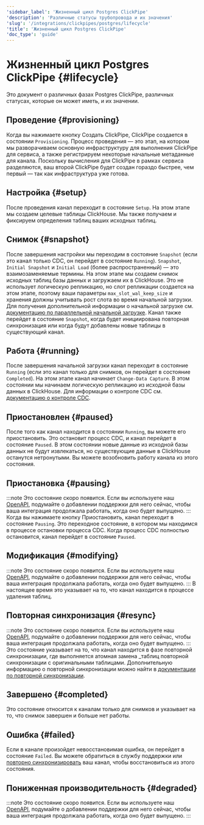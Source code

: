 ```yaml
---
'sidebar_label': 'Жизненный цикл Postgres ClickPipe'
'description': 'Различные статусы трубопровода и их значения'
'slug': '/integrations/clickpipes/postgres/lifecycle'
'title': 'Жизненный цикл Postgres ClickPipe'
'doc_type': 'guide'
---
```



# Жизненный цикл Postgres ClickPipe {#lifecycle}

Это документ о различных фазах Postgres ClickPipe, различных статусах, которые он может иметь, и их значении.

## Проведение {#provisioning}

Когда вы нажимаете кнопку Создать ClickPipe, ClickPipe создается в состоянии `Provisioning`. Процесс проведения — это этап, на котором мы разворачиваем основную инфраструктуру для выполнения ClickPipe для сервиса, а также регистрируем некоторые начальные метаданные для канала. Поскольку вычисления для ClickPipe в рамках сервиса разделяются, ваш второй ClickPipe будет создан гораздо быстрее, чем первый — так как инфраструктура уже готова.

## Настройка {#setup}

После проведения канал переходит в состояние `Setup`. На этом этапе мы создаем целевые таблицы ClickHouse. Мы также получаем и фиксируем определения таблиц ваших исходных таблиц.

## Снимок {#snapshot}

После завершения настройки мы переходим в состояние `Snapshot` (если это канал только CDC, он перейдет в состояние `Running`). `Snapshot`, `Initial Snapshot` и `Initial Load` (более распространенный) — это взаимозаменяемые термины. На этом этапе мы создаем снимок исходных таблиц базы данных и загружаем их в ClickHouse. Это не использует логическую репликацию, но слот репликации создается на этом этапе, поэтому ваши параметры `max_slot_wal_keep_size` и хранения должны учитывать рост слота во время начальной загрузки. Для получения дополнительной информации о начальной загрузке см. [документацию по параллельной начальной загрузке](./parallel_initial_load). Канал также перейдет в состояние `Snapshot`, когда будет инициирована повторная синхронизация или когда будут добавлены новые таблицы в существующий канал.

## Работа {#running}

После завершения начальной загрузки канал переходит в состояние `Running` (если это канал только для снимков, он перейдет в состояние `Completed`). На этом этапе канал начинает `Change-Data Capture`. В этом состоянии мы начинаем логическую репликацию из исходной базы данных в ClickHouse. Для информации о контроле CDC см. [документацию о контроле CDC](./sync_control).

## Приостановлен {#paused}

После того как канал находится в состоянии `Running`, вы можете его приостановить. Это остановит процесс CDC, и канал перейдет в состояние `Paused`. В этом состоянии новые данные из исходной базы данных не будут извлекаться, но существующие данные в ClickHouse останутся нетронутыми. Вы можете возобновить работу канала из этого состояния.

## Приостановка {#pausing}

:::note
Это состояние скоро появится. Если вы используете наш [OpenAPI](https://clickhouse.com/docs/cloud/manage/openapi), подумайте о добавлении поддержки для него сейчас, чтобы ваша интеграция продолжала работать, когда оно будет выпущено.
:::
Когда вы нажимаете кнопку Приостановить, канал переходит в состояние `Pausing`. Это переходное состояние, в котором мы находимся в процессе остановки процесса CDC. Когда процесс CDC полностью остановится, канал перейдет в состояние `Paused`.

## Модификация {#modifying}
:::note
Это состояние скоро появится. Если вы используете наш [OpenAPI](https://clickhouse.com/docs/cloud/manage/openapi), подумайте о добавлении поддержки для него сейчас, чтобы ваша интеграция продолжала работать, когда оно будет выпущено.
:::
В настоящее время это указывает на то, что канал находится в процессе удаления таблиц.

## Повторная синхронизация {#resync}
:::note
Это состояние скоро появится. Если вы используете наш [OpenAPI](https://clickhouse.com/docs/cloud/manage/openapi), подумайте о добавлении поддержки для него сейчас, чтобы ваша интеграция продолжала работать, когда оно будет выпущено.
:::
Это состояние указывает на то, что канал находится в фазе повторной синхронизации, где выполняется атомная замена _таблиц повторной синхронизации с оригинальными таблицами. Дополнительную информацию о повторной синхронизации можно найти в [документации по повторной синхронизации](./resync).

## Завершено {#completed}

Это состояние относится к каналам только для снимков и указывает на то, что снимок завершен и больше нет работы.

## Ошибка {#failed}

Если в канале произойдет невосстановимая ошибка, он перейдет в состояние `Failed`. Вы можете обратиться в службу поддержки или [повторно синхронизировать](./resync) ваш канал, чтобы восстановиться из этого состояния.

## Пониженная производительность {#degraded}

:::note
Это состояние скоро появится. Если вы используете наш [OpenAPI](https://clickhouse.com/docs/cloud/manage/openapi), подумайте о добавлении поддержки для него сейчас, чтобы ваша интеграция продолжала работать, когда оно будет выпущено.
:::
